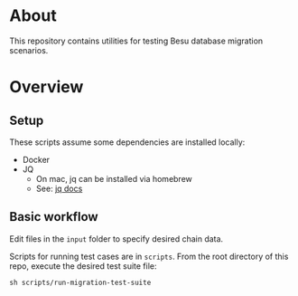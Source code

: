 # About
This repository contains utilities for testing Besu database migration scenarios.

# Overview

## Setup
These scripts assume some dependencies are installed locally:

* Docker
* JQ
  * On mac, jq can be installed via homebrew
  * See: [jq docs](https://stedolan.github.io/jq/download/)

## Basic workflow
Edit files in the `input` folder to specify desired chain data.

Scripts for running test cases are in `scripts`.
From the root directory of this repo, execute the desired test suite file:
```
sh scripts/run-migration-test-suite
```
